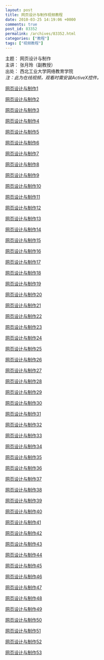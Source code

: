 ```yaml
---
layout: post
title: 网页设计与制作视频教程
date: 2010-03-25 14:19:06 +0000
comments: true
post_id: 83352
permalink: /archives/83352.html
categories: ["教程"]
tags: ["视频教程"]
---
```


主题： 网页设计与制作  
主讲： 张月玲（副教授）  
出处： 西北工业大学网络教育学院  
<em>注：此为在线视频，观看时需安装ActiveX控件。</em>

<a href="http://219.144.186.219/vod/wysjyzz/1/content.htm" target="_blank">网页设计与制作1</a>

<a href="http://219.144.186.219/vod/wysjyzz/2/content.htm" target="_blank">网页设计与制作2</a>

<a href="http://219.144.186.219/vod/wysjyzz/3/content.htm" target="_blank">网页设计与制作3</a>

<a href="http://219.144.186.219/vod/wysjyzz/4/content.htm" target="_blank">网页设计与制作4</a>

<a href="http://219.144.186.219/vod/wysjyzz/5/content.htm" target="_blank">网页设计与制作5</a>

<a href="http://219.144.186.219/vod/wysjyzz/6/content.htm" target="_blank">网页设计与制作6</a>

<a href="http://219.144.186.219/vod/wysjyzz/7/content.htm" target="_blank">网页设计与制作7</a>

<a href="http://219.144.186.219/vod/wysjyzz/8/content.htm" target="_blank">网页设计与制作8</a>

<a href="http://219.144.186.219/vod/wysjyzz/9/content.htm" target="_blank">网页设计与制作9</a>

<a href="http://219.144.186.219/vod/wysjyzz/10/content.htm" target="_blank">网页设计与制作10</a>

<a href="http://219.144.186.219/vod/wysjyzz/11/content.htm" target="_blank">网页设计与制作11</a>

<a href="http://219.144.186.219/vod/wysjyzz/12/content.htm" target="_blank">网页设计与制作12</a>

<a href="http://219.144.186.219/vod/wysjyzz/13/content.htm" target="_blank">网页设计与制作13</a>

<a href="http://219.144.186.219/vod/wysjyzz/14/content.htm" target="_blank">网页设计与制作14</a>

<a href="http://219.144.186.219/vod/wysjyzz/15/content.htm" target="_blank">网页设计与制作15</a>

<a href="http://219.144.186.219/vod/wysjyzz/16/content.htm" target="_blank">网页设计与制作16</a>

<a href="http://219.144.186.219/vod/wysjyzz/17/content.htm" target="_blank">网页设计与制作17</a>

<a href="http://219.144.186.219/vod/wysjyzz/18/content.htm" target="_blank">网页设计与制作18</a>

<a href="http://219.144.186.219/vod/wysjyzz/19/content.htm" target="_blank">网页设计与制作19</a>

<a href="http://219.144.186.219/vod/wysjyzz/20/content.htm" target="_blank">网页设计与制作20</a>

<a href="http://219.144.186.219/vod/wysjyzz/21/content.htm" target="_blank">网页设计与制作21</a>

<a href="http://219.144.186.219/vod/wysjyzz/22/content.htm" target="_blank">网页设计与制作22</a>

<a href="http://219.144.186.219/vod/wysjyzz/23/content.htm" target="_blank">网页设计与制作23</a>

<a href="http://219.144.186.219/vod/wysjyzz/24/content.htm" target="_blank">网页设计与制作24</a>

<a href="http://219.144.186.219/vod/wysjyzz/25/content.htm" target="_blank">网页设计与制作25</a>

<a href="http://219.144.186.219/vod/wysjyzz/26/content.htm" target="_blank">网页设计与制作26</a>

<a href="http://219.144.186.219/vod/wysjyzz/27/content.htm" target="_blank">网页设计与制作27</a>

<a href="http://219.144.186.219/vod/wysjyzz/28/content.htm" target="_blank">网页设计与制作28</a>

<a href="http://219.144.186.219/vod/wysjyzz/29/content.htm" target="_blank">网页设计与制作29</a>

<a href="http://219.144.186.219/vod/wysjyzz/30/content.htm" target="_blank">网页设计与制作30</a>

<a href="http://219.144.186.219/vod/wysjyzz/31/content.htm" target="_blank">网页设计与制作31</a>

<a href="http://219.144.186.219/vod/wysjyzz/32/content.htm" target="_blank">网页设计与制作32</a>

<a href="http://219.144.186.219/vod/wysjyzz/33/content.htm" target="_blank">网页设计与制作33</a>

<a href="http://219.144.186.219/vod/wysjyzz/34/content.htm" target="_blank">网页设计与制作34</a>

<a href="http://219.144.186.219/vod/wysjyzz/35/content.htm" target="_blank">网页设计与制作35</a>

<a href="http://219.144.186.219/vod/wysjyzz/36/content.htm" target="_blank">网页设计与制作36</a>

<a href="http://219.144.186.219/vod/wysjyzz/37/content.htm" target="_blank">网页设计与制作37</a>

<a href="http://219.144.186.219/vod/wysjyzz/38/content.htm" target="_blank">网页设计与制作38</a>

<a href="http://219.144.186.219/vod/wysjyzz/39/content.htm" target="_blank">网页设计与制作39</a>

<a href="http://219.144.186.219/vod/wysjyzz/40/content.htm" target="_blank">网页设计与制作40</a>

<a href="http://219.144.186.219/vod/wysjyzz/41/content.htm" target="_blank">网页设计与制作41</a>

<a href="http://219.144.186.219/vod/wysjyzz/42/content.htm" target="_blank">网页设计与制作42</a>

<a href="http://219.144.186.219/vod/wysjyzz/43/content.htm" target="_blank">网页设计与制作43</a>

<a href="http://219.144.186.219/vod/wysjyzz/44/content.htm" target="_blank">网页设计与制作44</a>

<a href="http://219.144.186.219/vod/wysjyzz/45/content.htm" target="_blank">网页设计与制作45</a>

<a href="http://219.144.186.219/vod/wysjyzz/46/content.htm" target="_blank">网页设计与制作46</a>

<a href="http://219.144.186.219/vod/wysjyzz/47/content.htm" target="_blank">网页设计与制作47</a>

<a href="http://219.144.186.219/vod/wysjyzz/48/content.htm" target="_blank">网页设计与制作48</a>

<a href="http://219.144.186.219/vod/wysjyzz/49/content.htm" target="_blank">网页设计与制作49</a>

<a href="http://219.144.186.219/vod/wysjyzz/50/content.htm" target="_blank">网页设计与制作50</a>

<a href="http://219.144.186.219/vod/wysjyzz/51/content.htm" target="_blank">网页设计与制作51</a>

<a href="http://219.144.186.219/vod/wysjyzz/52/content.htm" target="_blank">网页设计与制作52</a>

<a href="http://219.144.186.219/vod/wysjyzz/53/content.htm" target="_blank">网页设计与制作53</a>
